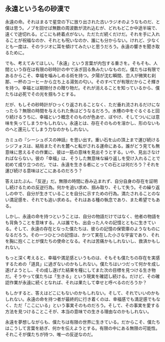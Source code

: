## 永遠という名の砂漠で

永遠の命。それはまるで星空の下に放り出された古いラジオのようなものだ、と僕は思う。ノブを回せば無数の周波数が流れ込むが、どれもどこか中途半端で、遠くで途切れる。どこにも終着点がない。ただただ続くだけだ。それを手に入れることが祝福なのか、それとも呪いなのか、誰にも分からない。けれど、少なくとも一度は、そのラジオに耳を傾けてみたいと思うだろう。永遠の響きを聞き取るために。

でも、考えてみてほしい。「永遠」という言葉が内包する重さを。そもそも、人間という存在は有限の砂時計の中で泳ぎ回る魚みたいなものだ。僕たちは有限であるからこそ、幸福を噛みしめる術を持つ。夕陽が沈む瞬間、恋人が微笑む刹那、一杯のコーヒーから立ち上る湯気の匂い。そのすべてが有限だからこそ輝きを持つ。幸福とは期限付きの贈り物だ。それが消えることを知っているから、僕たちは必死でその光を掴もうとする。

だが、もしその砂時計がひっくり返されることなく、ただ垂れ流されるだけになったら？無限の時間を与えられた魚はどうなるだろう。水槽の中をぐるぐると回り続けるうちに、幸福という概念そのものが色あせ、ぼやけ、そしてついには意味を失ってしまうかもしれない。永遠とは、存在そのものを溶かし、形のないものへと還元してしまう力なのかもしれない。

カミュの『シーシュポスの神話』を思い出す。重い石を山の頂上まで運び続けるシジフォスは、結局またそれを麓へと転がされる運命にある。誰がどう見ても無意味に思えるその作業に、彼は一筋の意味を見出そうとする。いや、見出さなければならない。彼の「幸福」は、そうした無意味な繰り返しを受け入れることで初めて成り立つのだ。では、永遠を生きる者にとっての石とは何だろう？それを運び続ける意味はどこにあるのだろう？

答えはたぶん、「反逆」だ。無限の時間に呑み込まれず、自分自身の存在を証明し続けるための反逆行為。何かを追い求め、掴み取り、そして失う。その繰り返しの中で、自分が生きていることを自分に示すための行為。満たされることのない満足感を、それでも追い求める。それはある種の執念であり、また希望でもある。

しかし、永遠の命を持つということは、自分の物語だけではなく、他者の物語をも背負うことを意味する。人は誰でも、出会った人々の記憶とともに生きている。そして、永遠の存在となった僕たちは、彼らの記憶の保管庫のようなものになるだろう。その一つひとつの記憶は、かつて実在した小さな宇宙であり、それを胸に抱くことが僕たちの使命となる。それは苦痛かもしれないし、救済かもしれない。

もっと深く考えると、幸福や満足感というものは、そもそも僕たちの存在を実感するための「道具」に過ぎないのかもしれない。僕たちはいつだって何かを成し遂げようとし、その成し遂げた結果を糧にしてまた次の目標を見つける生き物だ。そうやって僕たちは「生きる」という現実を確認し続ける。だけど、その確認作業が永遠に続くとなれば、それは果たして幸せと呼べるのだろうか？

もしかすると、答えはどこにもないのかもしれない。そして、それでいいのかもしれない。永遠の命を持つ者が最終的に行き着くのは、幸福感でも満足感でもなく、ただ「ここにいる」という事実そのものだろう。そして、その事実を愛する方法を見つけることこそが、本当の意味での生きる理由なのかもしれない。

永遠を夢想しながらも、僕たちは有限の世界に生きている。だからこそ、僕たちはこうして言葉を紡ぎ、何かを伝えようとする。有限の中にある無限の可能性。それこそが僕たちが持つ、唯一の反逆なのだ。